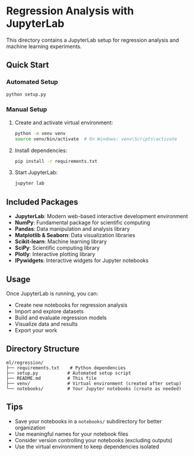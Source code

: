 # Regression Analysis with JupyterLab

This directory contains a JupyterLab setup for regression analysis and machine learning experiments.

## Quick Start

### Automated Setup
```bash
python setup.py
```

### Manual Setup
1. Create and activate virtual environment:
   ```bash
   python -m venv venv
   source venv/bin/activate  # On Windows: venv\Scripts\activate
   ```

2. Install dependencies:
   ```bash
   pip install -r requirements.txt
   ```

3. Start JupyterLab:
   ```bash
   jupyter lab
   ```

## Included Packages

- **JupyterLab**: Modern web-based interactive development environment
- **NumPy**: Fundamental package for scientific computing
- **Pandas**: Data manipulation and analysis library
- **Matplotlib & Seaborn**: Data visualization libraries
- **Scikit-learn**: Machine learning library
- **SciPy**: Scientific computing library
- **Plotly**: Interactive plotting library
- **IPywidgets**: Interactive widgets for Jupyter notebooks

## Usage

Once JupyterLab is running, you can:
- Create new notebooks for regression analysis
- Import and explore datasets
- Build and evaluate regression models
- Visualize data and results
- Export your work

## Directory Structure

```
ml/regression/
├── requirements.txt    # Python dependencies
├── setup.py           # Automated setup script
├── README.md          # This file
├── venv/              # Virtual environment (created after setup)
└── notebooks/         # Your Jupyter notebooks (create as needed)
```

## Tips

- Save your notebooks in a `notebooks/` subdirectory for better organization
- Use meaningful names for your notebook files
- Consider version controlling your notebooks (excluding outputs)
- Use the virtual environment to keep dependencies isolated 